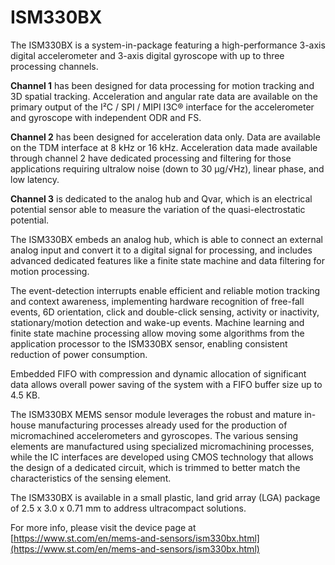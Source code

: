 # ISM330BX

The ISM330BX is a system-in-package featuring a high-performance 3-axis digital accelerometer and 3-axis digital gyroscope with up to three processing channels.

**Channel 1** has been designed for data processing for motion tracking and 3D spatial tracking. Acceleration and angular rate data are available on the primary output of the I²C / SPI / MIPI I3C® interface for the accelerometer and gyroscope with independent ODR and FS.

**Channel 2** has been designed for acceleration data only. Data are available on the TDM interface at 8 kHz or 16 kHz. Acceleration data made available through channel 2 have dedicated processing and filtering for those applications requiring ultralow noise (down to 30 μg/√Hz), linear phase, and low latency.

**Channel 3** is dedicated to the analog hub and Qvar, which is an electrical potential sensor able to measure the variation of the quasi-electrostatic potential.

The ISM330BX embeds an analog hub, which is able to connect an external analog input and convert it to a digital signal for processing, and includes advanced dedicated features like a finite state machine and data filtering for motion processing.

The event-detection interrupts enable efficient and reliable motion tracking and context awareness, implementing hardware recognition of free-fall events, 6D orientation, click and double-click sensing, activity or inactivity, stationary/motion detection and wake-up events. Machine learning and finite state machine processing allow moving some algorithms from the application processor to the ISM330BX sensor, enabling consistent reduction of power consumption.

Embedded FIFO with compression and dynamic allocation of significant data allows overall power saving of the system with a FIFO buffer size up to 4.5 KB.

The ISM330BX MEMS sensor module leverages the robust and mature in-house manufacturing processes already used for the production of micromachined accelerometers and gyroscopes. The various sensing elements are manufactured using specialized micromachining processes, while the IC interfaces are developed using CMOS technology that allows the design of a dedicated circuit, which is trimmed to better match the characteristics of the sensing element.

The ISM330BX is available in a small plastic, land grid array (LGA) package of 2.5 x 3.0 x 0.71 mm to address ultracompact solutions.

For more info, please visit the device page at [https://www.st.com/en/mems-and-sensors/ism330bx.html](https://www.st.com/en/mems-and-sensors/ism330bx.html)

